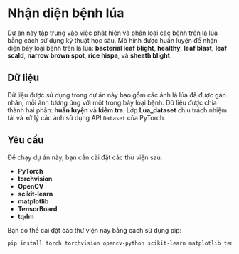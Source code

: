 # **Nhận diện bệnh lúa**

Dự án này tập trung vào việc phát hiện và phân loại các bệnh trên lá lúa bằng cách sử dụng kỹ thuật học sâu. Mô hình được huấn luyện để nhận diện bảy loại bệnh trên lá lúa: **bacterial leaf blight**, **healthy**, **leaf blast**, **leaf scald**, **narrow brown spot**, **rice hispa**, và **sheath blight**.

## **Dữ liệu**

Dữ liệu được sử dụng trong dự án này bao gồm các ảnh lá lúa đã được gán nhãn, mỗi ảnh tương ứng với một trong bảy loại bệnh. Dữ liệu được chia thành hai phần: **huấn luyện** và **kiểm tra**. Lớp **Lua_dataset** chịu trách nhiệm tải và xử lý các ảnh sử dụng API `Dataset` của PyTorch.

## **Yêu cầu**

Để chạy dự án này, bạn cần cài đặt các thư viện sau:

- **PyTorch**
- **torchvision**
- **OpenCV**
- **scikit-learn**
- **matplotlib**
- **TensorBoard**
- **tqdm**

Bạn có thể cài đặt các thư viện này bằng cách sử dụng pip:

```bash
pip install torch torchvision opencv-python scikit-learn matplotlib tensorboard tqdm
